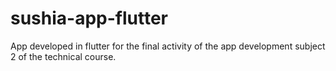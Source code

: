 # sushia-app-flutter
App developed in flutter for the final activity of the app development subject 2 of the technical course.
